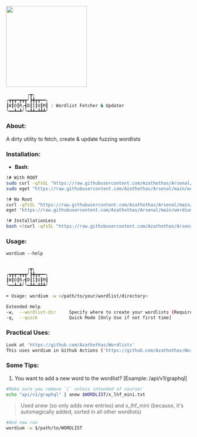 <img src="https://user-images.githubusercontent.com/58171889/232502216-cff949a2-aa18-4d6e-bc74-674ab6deaff1.gif" width="220" height="220">

```bash
        ╭┳╮
╭┳┳┳━┳┳┳╯┣╋┳┳━━╮
┃W┃O┃R╭┫D┃I┃U┃M┃ : Wordlist Fetcher & Updater
╰━━┻━┻╯╰━┻┻━┻┻┻╯
```
### About:
A dirty utility to fetch, create & update fuzzing wordlists

### **Installation**:
 - **Bash**: 
```bash
!# With ROOT
sudo curl -qfsSL "https://raw.githubusercontent.com/Azathothas/Arsenal/main/wordium/wordium.sh" -o "/usr/local/bin/wordium" && sudo chmod +xwr "/usr/local/bin/wordium"
sudo eget "https://raw.githubusercontent.com/Azathothas/Arsenal/main/wordium/wordium.sh" --to "/usr/local/bin/wordium"

!# No Root
curl -qfsSL "https://raw.githubusercontent.com/Azathothas/Arsenal/main/wordium/wordium.sh" -o "$HOME/bin/wordium" && chmod +xwr "$HOME/bin/wordium"
eget "https://raw.githubusercontent.com/Azathothas/Arsenal/main/wordium/wordium.sh" --to "$HOME/bin/wordium"

!# InstallationLess
bash <(curl -qfsSL "https://raw.githubusercontent.com/Azathothas/Arsenal/main/wordium/wordium.sh")
``` 
### Usage:
`wordium --help`
```bash

        ╭┳╮
╭┳┳┳━┳┳┳╯┣╋┳┳━━╮
┃W┃O┃R╭┫D┃I┃U┃M┃
╰━━┻━┻╯╰━┻┻━┻┻┻╯

➼ Usage: wordium -w </path/to/your/wordlist/directory> 

Extended Help
-w,  --wordlist-dir     Specify where to create your wordlists (Required, else specify as $WORDLIST in $ENV:VAR)
-q,  --quick            Quick Mode [Only Use if not first time]
```
### Practical Uses:
```bash
Look at 'https://github.com/Azathothas/Wordlists'
This uses wordium in Github Actions ('https://github.com/Azathothas/Wordlists/blob/main/.github/workflows/fetch_update_wordlists.yaml') to fetch the latest lists every 12 hrs
```
### Some Tips:
1. You want to add a new word to the wordlist? [Example: /api/v1/graphql]
```bash
#Make sure you remove `/` unless intended of course!
echo "api/v1/graphql" | anew $WORDLIST/x_lhf_mini.txt
```
> Used anew (so only adds new entries) and x_lhf_mini (because, it's automagically added, sorted in all other wordlists)
```bash
#And now run
wordium -w $/path/to/WORDLIST
```
